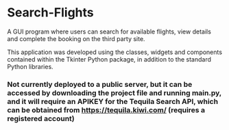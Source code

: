 # Search-Flights
A GUI program where users can search for available flights, view details and complete the booking on the third party site. 

This application was developed using the classes, widgets and components contained within the Tkinter Python package, in addition to the standard Python libraries. 

### Not currently deployed to a public server, but it can be accessed by downloading the project file and running main.py, and it will require an APIKEY for the Tequila Search API, which can be obtained from https://tequila.kiwi.com/ (requires a registered account)
